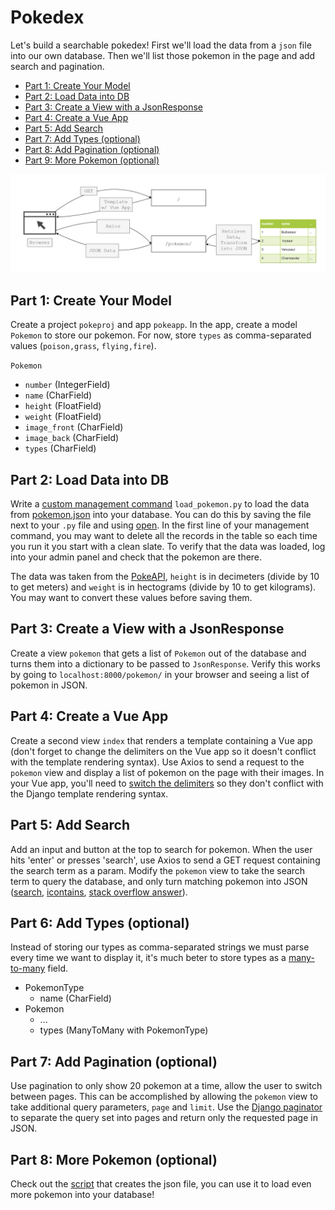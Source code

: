 

# Pokedex

Let's build a searchable pokedex! First we'll load the data from a `json` file into our own database. Then we'll list those pokemon in the page and add search and pagination.

- [Part 1: Create Your Model](#part-1-create-your-model)
- [Part 2: Load Data into DB](#part-2-load-data-into-db)
- [Part 3: Create a View with a JsonResponse](#part-3-create-a-view-with-a-jsonresponse)
- [Part 4: Create a Vue App](#part-4-create-a-vue-app)
- [Part 5: Add Search](#part-5-add-search)
- [Part 7: Add Types (optional)](#part-7-add-types-optional)
- [Part 8: Add Pagination (optional)](#part-8-add-pagination-optional)
- [Part 9: More Pokemon (optional)](#part-9-more-pokemon-optional)


![pokedex diagram](pokedex.png)


## Part 1: Create Your Model

Create a project `pokeproj` and app `pokeapp`. In the app, create a model `Pokemon` to store our pokemon. For now, store `types` as comma-separated values (`poison,grass`, `flying,fire`).

`Pokemon`
- `number` (IntegerField)
- `name` (CharField)
- `height` (FloatField)
- `weight` (FloatField)
- `image_front` (CharField)
- `image_back` (CharField)
- `types` (CharField)


## Part 2: Load Data into DB

Write a [custom management command](../../3%20Django/docs/01%20Django%20Overview.md#custom-management-commands) `load_pokemon.py` to load the data from [pokemon.json](./data/pokemon.json) into your database. You can do this by saving the file next to your `.py` file and using [open](../../2%20Python/docs/File%20IO.md). In the first line of your management command, you may want to delete all the records in the table so each time you run it you start with a clean slate. To verify that the data was loaded, log into your admin panel and check that the pokemon are there.

The data was taken from the [PokeAPI](https://pokeapi.co/docs/v2#pokemon), `height` is in decimeters (divide by 10 to get meters) and `weight` is in hectograms (divide by 10 to get kilograms). You may want to convert these values before saving them.

## Part 3: Create a View with a JsonResponse

Create a view `pokemon` that gets a list of `Pokemon` out of the database and turns them into a dictionary to be passed to `JsonResponse`. Verify this works by going to `localhost:8000/pokemon/` in your browser and seeing a list of pokemon in JSON.

## Part 4: Create a Vue App

Create a second view `index` that renders a template containing a Vue app (don't forget to change the delimiters on the Vue app so it doesn't conflict with the template rendering syntax). Use Axios to send a request to the `pokemon` view and display a list of pokemon on the page with their images. In your Vue app, you'll need to [switch the delimiters](https://stackoverflow.com/questions/48125577/how-to-change-delimiters-in-vue-js) so they don't conflict with the Django template rendering syntax.

## Part 5: Add Search

Add an input and button at the top to search for pokemon. When the user hits 'enter' or presses 'search', use Axios to send a GET request containing the search term as a param. Modify the `pokemon` view to take the search term to query the database, and only turn matching pokemon into JSON ([search](https://docs.djangoproject.com/en/3.0/topics/db/search/), [icontains](https://docs.djangoproject.com/en/3.0/ref/models/querysets/#std:fieldlookup-icontains), [stack overflow answer](https://stackoverflow.com/questions/38478635/search-using-multiple-fields-django-building-the-object-list)).


## Part 6: Add Types (optional)

Instead of storing our types as comma-separated strings we must parse every time we want to display it, it's much beter to store types as a [many-to-many](https://docs.djangoproject.com/en/3.2/topics/db/examples/many_to_many/) field.

- PokemonType
  - name (CharField)
- Pokemon
  - ...
  - types (ManyToMany with PokemonType)


## Part 7: Add Pagination (optional)

Use pagination to only show 20 pokemon at a time, allow the user to switch between pages. This can be accomplished by allowing the `pokemon` view to take additional query parameters, `page` and `limit`. Use the [Django paginator](https://docs.djangoproject.com/en/3.2/topics/pagination/) to separate the query set into pages and return only the requested page in JSON.

## Part 8: More Pokemon (optional)

Check out the [script](./data/pokedex.py) that creates the json file, you can use it to load even more pokemon into your database!

